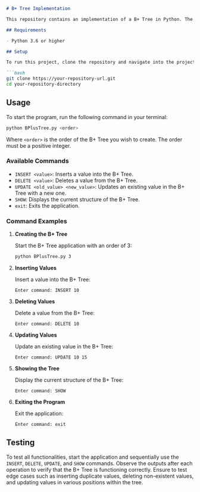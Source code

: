 ```markdown
# B+ Tree Implementation

This repository contains an implementation of a B+ Tree in Python. The B+ Tree supports various operations such as insert, delete, update, and show. These operations can be performed interactively via the command line.

## Requirements

- Python 3.6 or higher

## Setup

To run this project, clone the repository and navigate into the project directory:

```bash
git clone https://your-repository-url.git
cd your-repository-directory
```

## Usage

To start the program, run the following command in your terminal:

```bash
python BPlusTree.py <order>
```

Where `<order>` is the order of the B+ Tree you wish to create. The order must be a positive integer.

### Available Commands

- `INSERT <value>`: Inserts a value into the B+ Tree.
- `DELETE <value>`: Deletes a value from the B+ Tree.
- `UPDATE <old_value> <new_value>`: Updates an existing value in the B+ Tree with a new one.
- `SHOW`: Displays the current structure of the B+ Tree.
- `exit`: Exits the application.

### Command Examples

1. **Creating the B+ Tree**

   Start the B+ Tree application with an order of 3:
   ```bash
   python BPlusTree.py 3
   ```

2. **Inserting Values**

   Insert a value into the B+ Tree:
   ```plaintext
   Enter command: INSERT 10
   ```

3. **Deleting Values**

   Delete a value from the B+ Tree:
   ```plaintext
   Enter command: DELETE 10
   ```

4. **Updating Values**

   Update an existing value in the B+ Tree:
   ```plaintext
   Enter command: UPDATE 10 15
   ```

5. **Showing the Tree**

   Display the current structure of the B+ Tree:
   ```plaintext
   Enter command: SHOW
   ```

6. **Exiting the Program**

   Exit the application:
   ```plaintext
   Enter command: exit
   ```

## Testing

To test all functionalities, start the application and sequentially use the `INSERT`, `DELETE`, `UPDATE`, and `SHOW` commands. Observe the outputs after each operation to verify that the B+ Tree is functioning correctly. Ensure to test edge cases such as inserting duplicate values, deleting non-existent values, and updating values in various positions within the tree.
```
